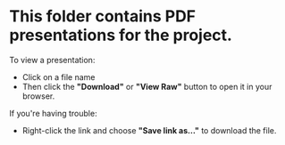 # This folder contains PDF presentations for the project.

To view a presentation:
- Click on a file name 
- Then click the **"Download"** or **"View Raw"** button to open it in your browser.

If you're having trouble:
- Right-click the link and choose **"Save link as…"** to download the file.
